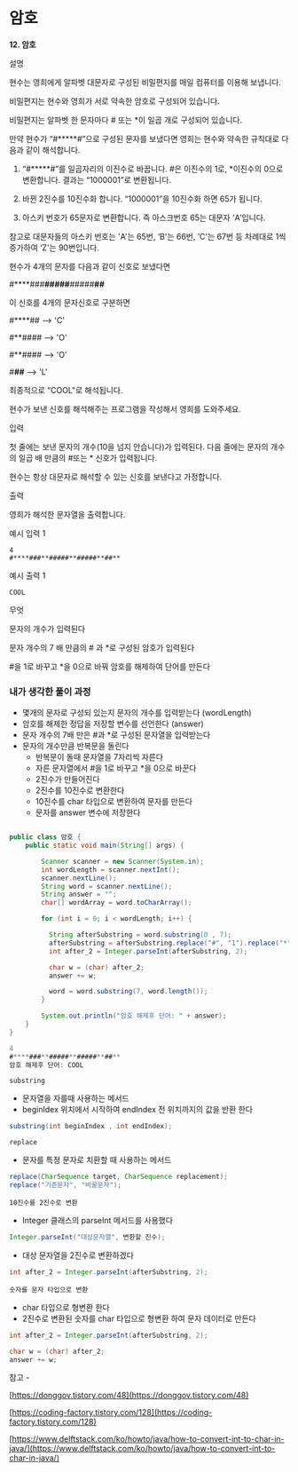 # 암호

**12. 암호**

설명

현수는 영희에게 알파벳 대문자로 구성된 비밀편지를 매일 컴퓨터를 이용해 보냅니다.

비밀편지는 현수와 영희가 서로 약속한 암호로 구성되어 있습니다.

비밀편지는 알파벳 한 문자마다 # 또는 *이 일곱 개로 구성되어 있습니다.

만약 현수가 “#*****#”으로 구성된 문자를 보냈다면 영희는 현수와 약속한 규칙대로 다음과 같이 해석합니다.

1. “#*****#”를 일곱자리의 이진수로 바꿉니다. #은 이진수의 1로, *이진수의 0으로 변환합니다. 결과는 “1000001”로 변환됩니다.

2. 바뀐 2진수를 10진수화 합니다. “1000001”을 10진수화 하면 65가 됩니다.

3. 아스키 번호가 65문자로 변환합니다. 즉 아스크번호 65는 대문자 'A'입니다.

참고로 대문자들의 아스키 번호는 'A'는 65번, ‘B'는 66번, ’C'는 67번 등 차례대로 1씩 증가하여 ‘Z'는 90번입니다.

현수가 4개의 문자를 다음과 같이 신호로 보냈다면

#****###**#####**#####**##**

이 신호를 4개의 문자신호로 구분하면

#****## --> 'C'

#**#### --> 'O'

#**#### --> 'O'

#**##** --> 'L'

최종적으로 “COOL"로 해석됩니다.

현수가 보낸 신호를 해석해주는 프로그램을 작성해서 영희를 도와주세요.

입력

첫 줄에는 보낸 문자의 개수(10을 넘지 안습니다)가 입력된다. 다음 줄에는 문자의 개수의 일곱 배 만큼의 #또는 * 신호가 입력됩니다.

현수는 항상 대문자로 해석할 수 있는 신호를 보낸다고 가정합니다.

출력

영희가 해석한 문자열을 출력합니다.

예시 입력 1

```
4
#****###**#####**#####**##**

```

예시 출력 1

```
COOL
```

무엇

문자의 개수가 입력된다

문자 개수의 7 배 만큼의 # 과 *로 구성된 암호가 입력된다

#을 1로 바꾸고 *을 0으로 바꿔 암호를 해제하여 단어를 만든다

### 내가 생각한 풀이 과정

- 몇개의 문자로 구성되 있는지 문자의 개수를 입력받는다 (wordLength)
- 암호를 해제한 정답을 저장할 변수를 선언한다 (answer)
- 문자 개수의 7배 만은 #과 *로 구성된 문자열을 입력받는다
- 문자의 개수만큼 반복문을 돌린다
    - 반복문이 돌때 문자열을 7자리씩 자른다
    - 자른 문자열에서 #을 1로 바꾸고 *을 0으로 바꾼다
    - 2진수가 만들어진다
    - 2진수를 10진수로 변환한다
    - 10진수를 char 타입으로 변환하여 문자를 만든다
    - 문자를 answer 변수에 저장한다

```java

public class 암호 {
    public static void main(String[] args) {

        Scanner scanner = new Scanner(System.in);
        int wordLength = scanner.nextInt();
        scanner.nextLine();
        String word = scanner.nextLine();
        String answer = "";
        char[] wordArray = word.toCharArray();

        for (int i = 0; i < wordLength; i++) {

          String afterSubstring = word.substring(0 , 7);
          afterSubstring = afterSubstring.replace("#", "1").replace("*", "0");
          int after_2 = Integer.parseInt(afterSubstring, 2);

          char w = (char) after_2;
          answer += w;

          word = word.substring(7, word.length());
        }

        System.out.println("암호 해제후 단어: " + answer);
    }
}
```

```java
4
#****###**#####**#####**##**
암호 해제후 단어: COOL
```

`substring`

- 문자열을 자를때 사용하는 메서드
- beginIdex 위치에서 시작하여 endIndex 전 위치까지의 값을 반환 한다

```java
substring(int beginIndex , int endIndex);
```

`replace`

- 문자를 특정 문자로 치환할 때 사용하는 메서드

```java
replace(CharSequence target, CharSequence replacement);
replace("기존문자", "바꿀문자");
```

`10진수를 2진수로 변환`

- Integer 클래스의 parseInt 메서드를 사용했다

```java
Integer.parseInt("대상문자열", 변환할 진수);
```

- 대상 문자열을 2진수로 변환하겠다

```java
int after_2 = Integer.parseInt(afterSubstring, 2);
```

`숫자를 문자 타입으로 변환`

- char 타입으로 형변환 한다
- 2진수로 변환된 숫자를 char 타입으로 형변환 하여 문자 데이터로 만든다

```java
int after_2 = Integer.parseInt(afterSubstring, 2);

char w = (char) after_2;
answer += w;
```

참고 - 

[https://donggov.tistory.com/48](https://donggov.tistory.com/48)

[https://coding-factory.tistory.com/128](https://coding-factory.tistory.com/128)

[https://www.delftstack.com/ko/howto/java/how-to-convert-int-to-char-in-java/](https://www.delftstack.com/ko/howto/java/how-to-convert-int-to-char-in-java/)